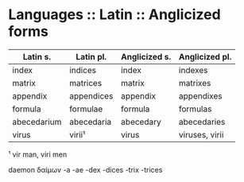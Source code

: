 # Languages :: Latin :: Anglicized forms


Latin s.    | Latin pl.  | Anglicized s. | Anglicized pl.
------------|------------|---------------|---------------
index       | indices    | index         | indexes
matrix      | matrices   | matrix        | matrixes
appendix    | appendices | appendix      | appendixes
formula     | formulae   | formula       | formulas
abecedarium | abecedaria | abecedary     | abecedaries
virus       | virii¹      | virus         | viruses, virii

¹ vir man, viri men

daemon δαίμων
-a    -ae
-dex  -dices
-trix -trices
